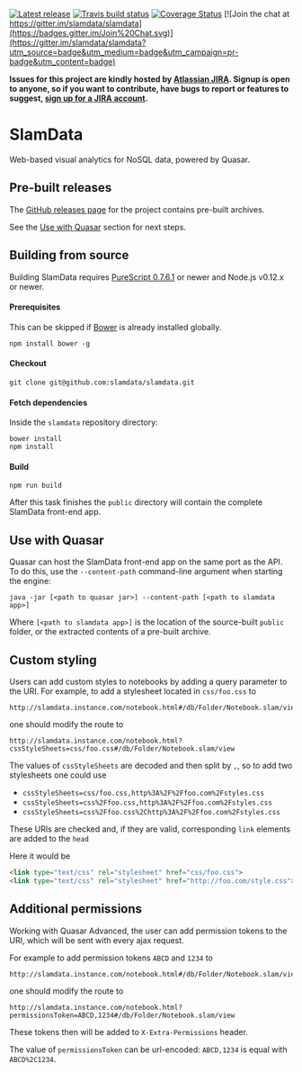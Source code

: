 [![Latest release](https://img.shields.io/github/release/slamdata/slamdata.svg)](https://github.com/slamdata/slamdata/releases)
[![Travis build status](https://travis-ci.org/slamdata/slamdata.svg?branch=master)](https://travis-ci.org/slamdata/slamdata)
[![Coverage Status](https://coveralls.io/repos/slamdata/slamdata/badge.svg)](https://coveralls.io/r/slamdata/slamdata)
[![Join the chat at https://gitter.im/slamdata/slamdata](https://badges.gitter.im/Join%20Chat.svg)](https://gitter.im/slamdata/slamdata?utm_source=badge&utm_medium=badge&utm_campaign=pr-badge&utm_content=badge)

**Issues for this project are kindly hosted by [Atlassian JIRA](https://slamdata.atlassian.net). Signup is open to anyone, so if you want to contribute, have bugs to report or features to suggest, [sign up for a JIRA account](https://slamdata.atlassian.net).**

# SlamData

Web-based visual analytics for NoSQL data, powered by Quasar.

## Pre-built releases

The [GitHub releases page](https://github.com/slamdata/slamdata/releases) for the project contains pre-built archives.

See the [Use with Quasar](#use-with-quasar) section for next steps.

## Building from source

Building SlamData requires [PureScript 0.7.6.1](https://github.com/purescript/purescript/releases/tag/v0.7.6.1) or newer and Node.js v0.12.x or newer.

#### Prerequisites

This can be skipped if [Bower](http://bower.io/) is already installed globally.

```
npm install bower -g
```

#### Checkout

```
git clone git@github.com:slamdata/slamdata.git
```

#### Fetch dependencies

Inside the `slamdata` repository directory:

```
bower install
npm install
```

#### Build

```
npm run build
```

After this task finishes the `public` directory will contain the complete SlamData front-end app.

## Use with Quasar

Quasar can host the SlamData front-end app on the same port as the API. To do this, use the `--content-path` command-line argument when starting the engine:

```
java -jar [<path to quasar jar>] --content-path [<path to slamdata app>]
```

Where `[<path to slamdata app>]` is the location of the source-built `public` folder, or the extracted contents of a pre-built archive.

## Custom styling

Users can add custom styles to notebooks by adding a query parameter to the URI.
For example, to add a stylesheet located in `css/foo.css` to
```
http://slamdata.instance.com/notebook.html#/db/Folder/Notebook.slam/view
```
one should modify the route to
```
http://slamdata.instance.com/notebook.html?cssStyleSheets=css/foo.css#/db/Folder/Notebook.slam/view
```
The values of `cssStyleSheets` are decoded and then split by `,`, so to add two stylesheets one could use

+ `cssStyleSheets=css/foo.css,http%3A%2F%2Ffoo.com%2Fstyles.css`
+ `cssStyleSheets=css%2Ffoo.css,http%3A%2F%2Ffoo.com%2Fstyles.css`
+ `cssStyleSheets=css%2Ffoo.css%2Chttp%3A%2F%2Ffoo.com%2Fstyles.css`

These URIs are checked and, if they are valid, corresponding `link` elements are added to the `head`

Here it would be

```html
<link type="text/css" rel="stylesheet" href="css/foo.css">
<link type="text/css" rel="stylesheet" href="http://foo.com/style.css">
```
## Additional permissions

Working with Quasar Advanced, the user can add permission tokens to the URI, which will be sent with every ajax request.

For example to add permission tokens `ABCD` and `1234` to
```
http://slamdata.instance.com/notebook.html#/db/Folder/Notebook.slam/view
```
one should modify the route to
```
http://slamdata.instance.com/notebook.html?permissionsToken=ABCD,1234#/db/Folder/Notebook.slam/view
```

These tokens then will be added to `X-Extra-Permissions` header.

The value of `permissionsToken` can be url-encoded: `ABCD,1234` is equal with `ABCD%2C1234`.
